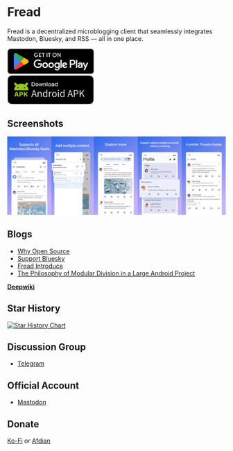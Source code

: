 # Fread

Fread is a decentralized microblogging client that seamlessly integrates Mastodon, Bluesky, and RSS — all in one place. 

<a href="https://play.google.com/store/apps/details?id=com.zhangke.fread">
  <img src="google-play-download.png" width="200" />
</a>
<div style="width: 50px;"></div>
<a href="https://github.com/0xZhangKe/Fread/releases">
  <img src="ic_download_apk.png" width="200" />
</a>

## Screenshots
![screenshot](/screenshot/screenshot.jpg)

## Blogs
- [Why Open Source](https://medium.com/@kezhang404/after-two-years-of-development-the-fread-project-is-now-open-source-8adcf690bfac)
- [Support Bluesky](https://medium.com/@kezhang404/fread-now-supports-bluesky-a-unified-gateway-to-the-decentralized-web-17f518ba877c)
- [Fread Introduce](https://medium.com/@kezhang404/fread-the-next-generation-mastodon-client-30bc50e279fd)
- [The Philosophy of Modular Division in a Large Android Project
](https://medium.com/@kezhang404/the-philosophy-of-modular-division-in-a-large-android-project-e588a5dcdb78)

[**Deepwiki**](https://deepwiki.com/0xZhangKe/Fread)

## Star History

[![Star History Chart](https://api.star-history.com/svg?repos=0xZhangKe/Fread&type=Date)](https://www.star-history.com/#0xZhangKe/Fread&Date)

## Discussion Group
- [Telegram](https://t.me/+-SlbKcNbJSphNWI1)

## Official Account
- [Mastodon](https://mastodon.social/@fread)

## Donate
[Ko-Fi](https://ko-fi.com/zhangke) or [Afdian](https://afdian.com/a/_0cdc1)
